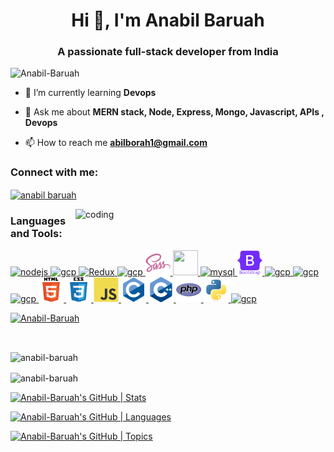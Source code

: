 <h1 align="center">Hi 👋, I'm Anabil Baruah</h1>
<h3 align="center">A passionate full-stack developer from India</h3>
<p>
<p align="left"> <img src="https://komarev.com/ghpvc/?username=Anabil-Baruahe&label=Profile%20views&color=0e75b6&style=flat" alt="Anabil-Baruah" /> </p>




- 🌱 I’m currently learning **Devops**

- 💬 Ask me about **MERN stack, Node, Express, Mongo, Javascript, APIs , Devops**

- 📫 How to reach me **abilborah1@gmail.com**


<h3 align="left">Connect with me:</h3>
<p align="left">
<a href="https://linkedin.com/in/anabil baruah" target="blank"><img align="center" src="https://raw.githubusercontent.com/rahuldkjain/github-profile-readme-generator/master/src/images/icons/Social/linked-in-alt.svg" alt="anabil baruah" height="30" width="40" /></a>
</p>
<img align="right" alt="coding" width="400" src="https://user-images.githubusercontent.com/55389276/140866485-8fb1c876-9a8f-4d6a-98dc-08c4981eaf70.gif">

<h3 align="left">Languages and Tools:</h3>
<p align="left"> 
   <a href="https://nodejs.org" target="_blank" rel="noreferrer"> <img src="https://camo.githubusercontent.com/288cace72126df58aaeaa75627898785885858d54b03cb15ea3353a515642204/68747470733a2f2f7777772e766563746f726c6f676f2e7a6f6e652f6c6f676f732f6e6f64656a732f6e6f64656a732d69636f6e2e737667" alt="nodejs" width="40" height="40"/> </a>
   <a href="https://react.dev/" target="_blank" rel="noreferrer"> <img src="https://www.vectorlogo.zone/logos/reactjs/reactjs-icon.svg" alt="gcp" width="40" height="40"/> </a> 
   <a href="https://redux-toolkit.js.org/" target="_blank" rel="noreferrer"> <img src="https://brandeps.com/logo-download/R/Redux-logo-vector-01.svg" alt="Redux" width="40" height="40"/> </a> 
<a href="https://tailwindcss.com" target="_blank" rel="noreferrer"> <img src="https://www.vectorlogo.zone/logos/tailwindcss/tailwindcss-icon.svg" alt="gcp" width="40" height="40"/> </a>  
    <a href="https://sass-lang.com" target="_blank" rel="noreferrer"> <img src="https://raw.githubusercontent.com/devicons/devicon/master/icons/sass/sass-original.svg" alt="sass" width="40" height="40"/> </a>
    <a href="https://www.mongodb.com/" target="_blank" rel="noreferrer"> <img src="https://www.vectorlogo.zone/logos/mongodb/mongodb-icon.svg" width="40" height="40"/> </a>
   <a href="https://www.mysql.com/" target="_blank" rel="noreferrer"> <img src="https://www.vectorlogo.zone/logos/mysql/mysql-icon.svg" alt="mysql" width="40" height="40"/> </a> 
<a href="https://getbootstrap.com" target="_blank" rel="noreferrer"> <img src="https://raw.githubusercontent.com/devicons/devicon/master/icons/bootstrap/bootstrap-plain-wordmark.svg" alt="bootstrap" width="40" height="40"/> </a> 
    <a href="https://cloud.google.com" target="_blank" rel="noreferrer"> <img src="https://www.vectorlogo.zone/logos/google_cloud/google_cloud-icon.svg" alt="gcp" width="40" height="40"/> </a>
  <a href="https://azure.microsoft.com/en-in" target="_blank" rel="noreferrer"> <img src="https://www.vectorlogo.zone/logos/microsoft_azure/microsoft_azure-icon.svg" alt="gcp" width="40" height="40"/> </a>
  <a href="https://aws.amazon.com/" target="_blank" rel="noreferrer"> <img src="https://www.vectorlogo.zone/logos/amazon_aws/amazon_aws-icon.svg" alt="gcp" width="40" height="40"/> </a>
   <a href="https://www.w3.org/html/" target="_blank" rel="noreferrer"> <img src="https://raw.githubusercontent.com/devicons/devicon/master/icons/html5/html5-original-wordmark.svg" alt="html5" width="40" height="40"/> </a>
    <a href="https://www.w3schools.com/css/" target="_blank" rel="noreferrer"> <img src="https://raw.githubusercontent.com/devicons/devicon/master/icons/css3/css3-original-wordmark.svg" alt="css3" width="40" height="40"/> </a> 
    <a href="https://developer.mozilla.org/en-US/docs/Web/JavaScript" target="_blank" rel="noreferrer"> <img src="https://raw.githubusercontent.com/devicons/devicon/master/icons/javascript/javascript-original.svg" alt="javascript" width="40" height="40"/> </a>
  <a href="https://www.cprogramming.com/" target="_blank" rel="noreferrer"> <img src="https://raw.githubusercontent.com/devicons/devicon/master/icons/c/c-original.svg" alt="c" width="40" height="40"/> </a> 
  <a href="https://www.w3schools.com/cpp/" target="_blank" rel="noreferrer"> <img src="https://raw.githubusercontent.com/devicons/devicon/master/icons/cplusplus/cplusplus-original.svg" alt="cplusplus" width="40" height="40"/> </a>
  <a href="https://www.php.net" target="_blank" rel="noreferrer"> <img src="https://raw.githubusercontent.com/devicons/devicon/master/icons/php/php-original.svg" alt="php" width="40" height="40"/> </a> <a href="https://www.python.org" target="_blank" rel="noreferrer"> <img src="https://raw.githubusercontent.com/devicons/devicon/master/icons/python/python-original.svg" alt="python" width="40" height="40"/> </a>
<a href="https://reactnative.dev/docs/getting-started" target="_blank" rel="noreferrer"> <img src="https://upload.vectorlogo.zone/logos/reactnativedev/images/199b2976-954e-4e42-8d79-12a784e2cdf9.svg" alt="gcp" width="50" height="50"/> </a> 
</p>

<p align="left"> <a href="https://github.com/ryo-ma/github-profile-trophy"><img src="https://github-profile-trophy.vercel.app/?username=Anabil-Baruah" alt="Anabil-Baruah" /></a> </p>

<p align="left"> <a href="https://twitter.com/" target="blank"><img src="https://img.shields.io/twitter/follow/?logo=twitter&style=for-the-badge" alt="" /></a> </p>
<p><img align="center" src="https://github-readme-stats.vercel.app/api/top-langs?username=anabil-baruah&show_icons=true&locale=en&layout=compact" alt="anabil-baruah" /></p>

<p><img align="center" src="https://github-readme-streak-stats.herokuapp.com/?user=anabil-baruah&" alt="anabil-baruah" /></p>

[![Anabil-Baruah's GitHub | Stats](https://stats.quine.sh/Anabil-Baruah/github?theme=dark)](https://quine.sh)

[![Anabil-Baruah's GitHub | Languages](https://stats.quine.sh/Anabil-Baruah/languages-over-time?theme=dark)](https://quine.sh)

[![Anabil-Baruah's GitHub | Topics](https://stats.quine.sh/Anabil-Baruah/topics-over-time?theme=dark)](https://quine.sh)
